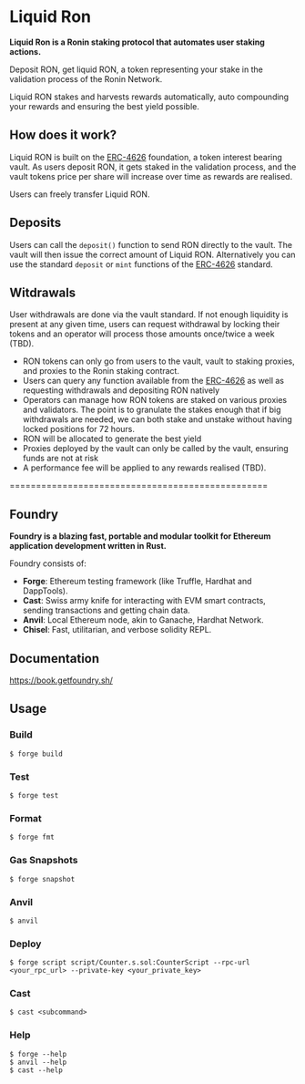 # Liquid Ron

**Liquid Ron is a Ronin staking protocol that automates user staking actions.**

Deposit RON, get liquid RON, a token representing your stake in the validation process of the Ronin Network.

Liquid RON stakes and harvests rewards automatically, auto compounding your rewards and ensuring the best yield possible.

## How does it work?

Liquid RON is built on the [ERC-4626](https://ethereum.org/en/developers/docs/standards/tokens/erc-4626/) foundation, a token interest bearing vault. As users deposit RON, it gets staked in the validation process, and the vault tokens price per share will increase over time as rewards are realised. 

Users can freely transfer Liquid RON.

## Deposits

Users can call the `deposit()` function to send RON directly to the vault. The vault will then issue the correct amount of Liquid RON. Alternatively you can use the standard `deposit` or `mint` functions of the [ERC-4626](https://ethereum.org/en/developers/docs/standards/tokens/erc-4626/) standard. 


## Witdrawals

User withdrawals are done via the vault standard. If not enough liquidity is present at any given time, users can request withdrawal by locking their tokens and an operator will process those amounts once/twice a week (TBD).


- RON tokens can only go from users to the vault, vault to staking proxies, and proxies to the Ronin staking contract.
- Users can query any function available from the [ERC-4626](https://ethereum.org/en/developers/docs/standards/tokens/erc-4626/) as well as requesting withdrawals and depositing RON natively
- Operators can manage how RON tokens are staked on various proxies and validators. The point is to granulate the stakes enough that if big withdrawals are needed, we can both stake and unstake without having locked positions for 72 hours.
- RON will be allocated to generate the best yield
- Proxies deployed by the vault can only be called by the vault, ensuring funds are not at risk
- A performance fee will be applied to any rewards realised (TBD).


=================================================

## Foundry

**Foundry is a blazing fast, portable and modular toolkit for Ethereum application development written in Rust.**

Foundry consists of:

-   **Forge**: Ethereum testing framework (like Truffle, Hardhat and DappTools).
-   **Cast**: Swiss army knife for interacting with EVM smart contracts, sending transactions and getting chain data.
-   **Anvil**: Local Ethereum node, akin to Ganache, Hardhat Network.
-   **Chisel**: Fast, utilitarian, and verbose solidity REPL.

## Documentation

https://book.getfoundry.sh/

## Usage

### Build

```shell
$ forge build
```

### Test

```shell
$ forge test
```

### Format

```shell
$ forge fmt
```

### Gas Snapshots

```shell
$ forge snapshot
```

### Anvil

```shell
$ anvil
```

### Deploy

```shell
$ forge script script/Counter.s.sol:CounterScript --rpc-url <your_rpc_url> --private-key <your_private_key>
```

### Cast

```shell
$ cast <subcommand>
```

### Help

```shell
$ forge --help
$ anvil --help
$ cast --help
```
